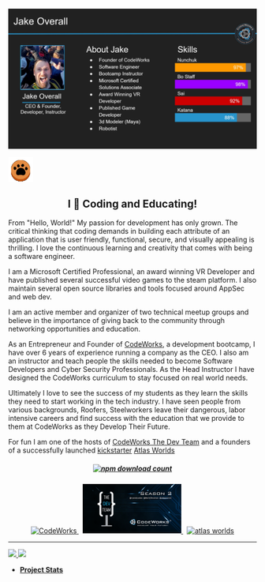 ![me](me.jpg)

<a href="https://jakeoverall.github.io" target="_blank">
  <img src="cat_kp_dm.gif" height="50">
</a>

<h2 align="center">I 💖 Coding and Educating!</h2>

From "Hello, World!" My passion for development has only grown. The critical thinking that coding demands in building each attribute of an application that is user friendly, functional, secure, and visually appealing is thrilling. I love the continuous learning and creativity that comes with being a software engineer.

I am a Microsoft Certified Professional, an award winning VR Developer and have published several successful video games to the steam platform. I also maintain several open source libraries and tools focused around AppSec and web dev.

I am an active member and organizer of two technical meetup groups and believe in the importance of giving back to the community through networking opportunities and education. 
  
As an Entrepreneur and Founder of [CodeWorks](https://boisecodeworks.com), a development bootcamp, I have over 6 years of experience running a company as the CEO. I also am an instructor and teach people the skills needed to become Software Developers and Cyber Security Professionals. As the Head Instructor I have designed the CodeWorks curriculum to stay focused on real world needs. 

Ultimately I love to see the success of my students as they learn the skills they need to start working in the tech industry. I have seen people from various backgrounds, Roofers, Steelworkers leave their dangerous, labor intensive careers and find success with the education that we provide to them at CodeWorks as they Develop Their Future.

For fun I am one of the hosts of <a href="https://open.spotify.com/show/5iDwn9sntA8dlZVPCNCAwZ" title="The Dev Team Podcast" target="_blank">CodeWorks The Dev Team</a> and a founders of a successfully launched [kickstarter](https://www.kickstarter.com/projects/markohnsman/atlas-worlds-build-your-worlds-on-our-shoulders) <a href="https://atlasworlds.com" target="_blank" title="Atlas Worlds">Atlas Worlds</a>


<h5 align="center">
  <a href="https://www.npmjs.com/~joverall22">
    <img alt="npm download count" src="https://img.shields.io/badge/Total%20NPM%20DOWNLOAD-52,125-231f20?style=for-the-badge&labelColor=bb161b&logo=npm" title="https://npm-stat.com/charts.html?author=joverall22"/>
  </a>
</h5>

<p align="center">
  <a href="https://boisecodeworks.com" target="_blank">
    <img alt="CodeWorks" src="https://bcw.blob.core.windows.net/public/img/8600856373152463" height="100" />
  </a>
  <span>&nbsp;</span>
  <a href="https://open.spotify.com/show/5iDwn9sntA8dlZVPCNCAwZ" target="_blank">
    <img alt="The Dev Team" src="https://github.com/codeworks-thedevteam/season-2/blob/main/season2.png?raw=true" height="100" />
  </a>
  <span>&nbsp;</span>
  <a href="https://atlasworlds.com" target="_blank">
    <img alt="atlas worlds" src="https://media.atlasworlds.com/public/assets/img/logos/mark.png" height="100" />
  </a>
</p>

---


<div>
  <a href="https://github.com/jakeoverall/jakeoverall" align="left">
    <img src="https://github-readme-stats.vercel.app/api/top-langs/?username=jakeoverall&text_color=586069&layout=compact&hide_border=true&bg_color=fff&title_color=0366d6&count_private=true&include_all_commits=true" />
  </a>

  <a href="https://github.com/jakeoverall/jakeoverall" align="right">
    <img src="https://github-readme-stats.vercel.app/api?username=jakeoverall&count_private=true&show_icons=true&icon_color=222&title_color=0366d6&text_color=586069&bg_color=fff&hide=issues&hide_border=true&include_all_commits=true" />
  </a>
</div>

- [**Project Stats**](https://npm-stat.com/charts.html?package=%40bcwdev%2Fquickvue&package=%40bcwdev%2Fauth0provider-client&package=%40bcwdev%2Fauth0provider&package=bcw&from=2019-07-01&to=2021-12-14)

